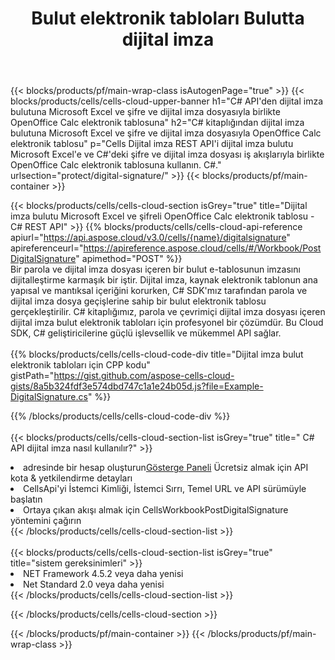﻿---
title:  Bulut elektronik tabloları Bulutta dijital imza
description:  Microsoft Excel ve OpenOffice Calc dijital imzası için Bulut API'leri ve SDK'lar. Cells Cloud API tarafından e-tabloların dijital imzası. SDK, çeşitli geliştirme dillerini destekler. Android, C#, Go, Java, NodeJS, Perl, PHP, Python, Ruby ve Swift'i içerir.
url: /tr/net/protect/digital-signature/
---
{{< blocks/products/pf/main-wrap-class isAutogenPage="true" >}}
{{< blocks/products/cells/cells-cloud-upper-banner h1="C# API\'den dijital imza bulutuna Microsoft Excel ve şifre ve dijital imza dosyasıyla birlikte OpenOffice Calc elektronik tablosuna" h2="C# kitaplığından dijital imza bulutuna Microsoft Excel ve şifre ve dijital imza dosyasıyla OpenOffice Calc elektronik tablosu" p="Cells Dijital imza REST API\'i dijital imza bulutu Microsoft Excel\'e ve C#\'deki şifre ve dijital imza dosyası iş akışlarıyla birlikte OpenOffice Calc elektronik tablosuna kullanın. C#." urlsection="protect/digital-signature/" >}}
{{< blocks/products/pf/main-container >}}

{{< blocks/products/cells/cells-cloud-section isGrey="true" title="Dijital imza bulutu Microsoft Excel ve şifreli OpenOffice Calc elektronik tablosu - C# REST API" >}}
{{% blocks/products/cells/cells-cloud-api-reference apiurl="https://api.aspose.cloud/v3.0/cells/{name}/digitalsignature" apireferenceurl="https://apireference.aspose.cloud/cells/#/Workbook/PostDigitalSignature" apimethod="POST" %}}
<br/>
Bir parola ve dijital imza dosyası içeren bir bulut e-tablosunun imzasını dijitalleştirme karmaşık bir iştir. Dijital imza, kaynak elektronik tablonun ana yapısal ve mantıksal içeriğini korurken, C# SDK'mız tarafından parola ve dijital imza dosya geçişlerine sahip bir bulut elektronik tablosu gerçekleştirilir. C# kitaplığımız, parola ve çevrimiçi dijital imza dosyası içeren dijital imza bulut elektronik tabloları için profesyonel bir çözümdür. Bu Cloud SDK, C# geliştiricilerine güçlü işlevsellik ve mükemmel API sağlar.
<br/>
<br/>
{{% blocks/products/cells/cells-cloud-code-div title="Dijital imza bulut elektronik tabloları için CPP kodu" gistPath="https://gist.github.com/aspose-cells-cloud-gists/8a5b324fdf3e574dbd747c1a1e24b05d.js?file=Example-DigitalSignature.cs" %}}
  
{{% /blocks/products/cells/cells-cloud-code-div %}}
<br/>
<br/>
{{< blocks/products/cells/cells-cloud-section-list isGrey="true" title=" C# API dijital imza nasıl kullanılır?" >}}
<li> adresinde bir hesap oluşturun<a href="https://dashboard.aspose.cloud/">Gösterge Paneli</a> Ücretsiz almak için API kota & yetkilendirme detayları</li>
<li>CellsApi'yi İstemci Kimliği, İstemci Sırrı, Temel URL ve API sürümüyle başlatın</li>
<li>Ortaya çıkan akışı almak için CellsWorkbookPostDigitalSignature yöntemini çağırın</li>
{{< /blocks/products/cells/cells-cloud-section-list >}}
<br/>
<br/>
{{< blocks/products/cells/cells-cloud-section-list isGrey="true" title="sistem gereksinimleri" >}}
<li>NET Framework 4.5.2 veya daha yenisi</li>
<li>Net Standard 2.0 veya daha yenisi</li>
{{< /blocks/products/cells/cells-cloud-section-list >}}

{{< /blocks/products/cells/cells-cloud-section >}}

{{< /blocks/products/pf/main-container >}}
{{< /blocks/products/pf/main-wrap-class >}}
